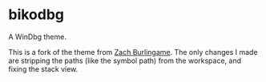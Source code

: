 # bikodbg
A WinDbg theme.

This is a fork of the theme from [Zach Burlingame][1].
The only changes I made are stripping the paths (like the symbol path) from the workspace, and fixing the stack view.


[1]: http://www.zachburlingame.com/2011/12/customizing-your-windbg-workspace-and-color-scheme/
     "Customizing your WinDbg Workspace and Color Scheme | Zach Burlingame"

